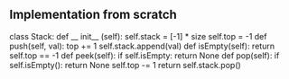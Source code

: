 ## Implementation from scratch
class Stack:
	def __ init__ (self):
		self.stack = [-1] * size
		self.top = -1
	def push(self, val):
		top += 1
		self.stack.append(val)
	def isEmpty(self):
		return self.top == -1
	def peek(self):
		if self.isEmpty:
			return None
	def pop(self):
		if self.isEmpty():
			return None
		self.top -= 1
		return self.stack.pop()
	